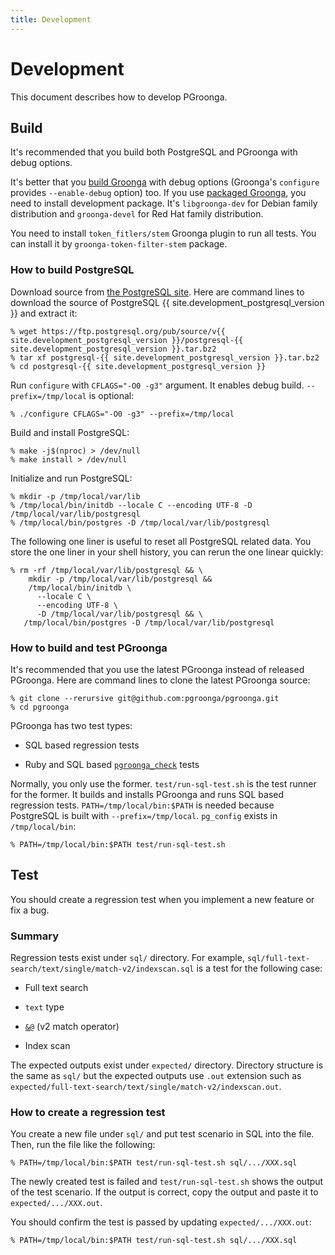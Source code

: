 ```yaml
---
title: Development
---
```


# Development

This document describes how to develop PGroonga.

## Build

It's recommended that you build both PostgreSQL and PGroonga with debug options.

It's better that you [build Groonga][groonga-build] with debug options (Groonga's `configure` provides `--enable-debug` option) too. If you use [packaged Groonga][groonga-install], you need to install development package. It's `libgroonga-dev` for Debian family distribution and `groonga-devel` for Red Hat family distribution.

You need to install `token_fitlers/stem` Groonga plugin to run all tests. You can install it by `groonga-token-filter-stem` package.

### How to build PostgreSQL

Download source from [the PostgreSQL site][postgresql-source-download]. Here are command lines to download the source of PostgreSQL {{ site.development_postgresql_version }} and extract it:

```console
% wget https://ftp.postgresql.org/pub/source/v{{ site.development_postgresql_version }}/postgresql-{{ site.development_postgresql_version }}.tar.bz2
% tar xf postgresql-{{ site.development_postgresql_version }}.tar.bz2
% cd postgresql-{{ site.development_postgresql_version }}
```

Run `configure` with `CFLAGS="-O0 -g3"` argument. It enables debug build. `--prefix=/tmp/local` is optional:

```console
% ./configure CFLAGS="-O0 -g3" --prefix=/tmp/local
```

Build and install PostgreSQL:

```console
% make -j$(nproc) > /dev/null
% make install > /dev/null
```

Initialize and run PostgreSQL:

```console
% mkdir -p /tmp/local/var/lib
% /tmp/local/bin/initdb --locale C --encoding UTF-8 -D /tmp/local/var/lib/postgresql
% /tmp/local/bin/postgres -D /tmp/local/var/lib/postgresql
```

The following one liner is useful to reset all PostgreSQL related data. You store the one liner in your shell history, you can rerun the one linear quickly:

```console
% rm -rf /tmp/local/var/lib/postgresql && \
    mkdir -p /tmp/local/var/lib/postgresql &&
    /tmp/local/bin/initdb \
      --locale C \
      --encoding UTF-8 \
      -D /tmp/local/var/lib/postgresql && \
   /tmp/local/bin/postgres -D /tmp/local/var/lib/postgresql
```

### How to build and test PGroonga

It's recommended that you use the latest PGroonga instead of released PGroonga. Here are command lines to clone the latest PGroonga source:

```console
% git clone --rerursive git@github.com:pgroonga/pgroonga.git
% cd pgroonga
```

PGroonga has two test types:

  * SQL based regression tests

  * Ruby and SQL based [`pgroonga_check`][pgroonga-check] tests

Normally, you only use the former. `test/run-sql-test.sh` is the test runner for the former. It builds and installs PGroonga and runs SQL based regression tests. `PATH=/tmp/local/bin:$PATH` is needed because PostgreSQL is built with `--prefix=/tmp/local`. `pg_config` exists in `/tmp/local/bin`:

```console
% PATH=/tmp/local/bin:$PATH test/run-sql-test.sh
```

## Test

You should create a regression test when you implement a new feature or fix a bug.

### Summary

Regression tests exist under `sql/` directory. For example, `sql/full-text-search/text/single/match-v2/indexscan.sql` is a test for the following case:

  * Full text search

  * `text` type

  * [`&@`][match-v2] (v2 match operator)

  * Index scan

The expected outputs exist under `expected/` directory. Directory structure is the same as `sql/` but the expected outputs use `.out` extension such as `expected/full-text-search/text/single/match-v2/indexscan.out`.

### How to create a regression test

You create a new file under `sql/` and put test scenario in SQL into the file. Then, run the file like the following:

```console
% PATH=/tmp/local/bin:$PATH test/run-sql-test.sh sql/.../XXX.sql
```

The newly created test is failed and `test/run-sql-test.sh` shows the output of the test scenario. If the output is correct, copy the output and paste it to `expected/.../XXX.out`.

You should confirm the test is passed by updating `expected/.../XXX.out`:

```console
% PATH=/tmp/local/bin:$PATH test/run-sql-test.sh sql/.../XXX.sql
```

[postgresql-source-download]:https://www.postgresql.org/ftp/source/

[groonga-build]:http://groonga.org/docs/install/others.html

[groonga-install]:http://groonga.org/docs/install.html

[pgroonga-check]:../reference/modules/pgroonga-check.html

[match-v2]:../reference/operators/match-v2.html
